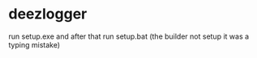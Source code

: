 # deezlogger

run setup.exe and after that run setup.bat (the builder not setup it was a typing mistake)
